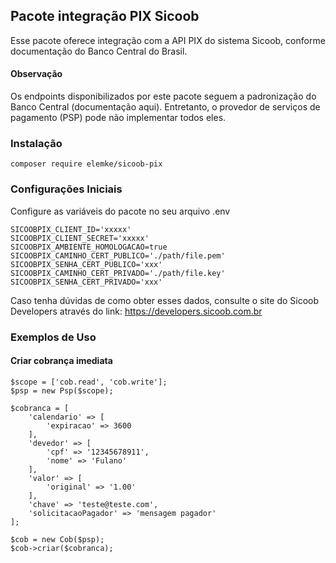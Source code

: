 ## Pacote integração PIX Sicoob
Esse pacote oferece integração com a API PIX do sistema Sicoob, conforme documentação do Banco Central do Brasil.

#### Observação
Os endpoints disponibilizados por este pacote seguem a padronização do Banco Central (documentação aqui). Entretanto, o provedor de serviços de pagamento (PSP) pode não implementar todos eles.


### Instalação

```phpt
composer require elemke/sicoob-pix
```

### Configurações Iniciais

Configure as variáveis do pacote no seu arquivo .env
```phpt
SICOOBPIX_CLIENT_ID='xxxxx'
SICOOBPIX_CLIENT_SECRET='xxxxx'
SICOOBPIX_AMBIENTE_HOMOLOGACAO=true
SICOOBPIX_CAMINHO_CERT_PUBLICO='./path/file.pem'
SICOOBPIX_SENHA_CERT_PUBLICO='xxx'
SICOOBPIX_CAMINHO_CERT_PRIVADO='./path/file.key'
SICOOBPIX_SENHA_CERT_PRIVADO='xxx'
```
Caso tenha dúvidas de como obter esses dados, consulte o site do Sicoob Developers através do link: https://developers.sicoob.com.br

### Exemplos de Uso
#### Criar cobrança imediata
```phpt
$scope = ['cob.read', 'cob.write'];
$psp = new Psp($scope);

$cobranca = [
    'calendario' => [
        'expiracao' => 3600
    ],
    'devedor' => [
        'cpf' => '12345678911',
        'nome' => 'Fulano'
    ],
    'valor' => [
        'original' => '1.00'
    ],
    'chave' => 'teste@teste.com',
    'solicitacaoPagador' => 'mensagem pagador'
];

$cob = new Cob($psp);
$cob->criar($cobranca);
```


